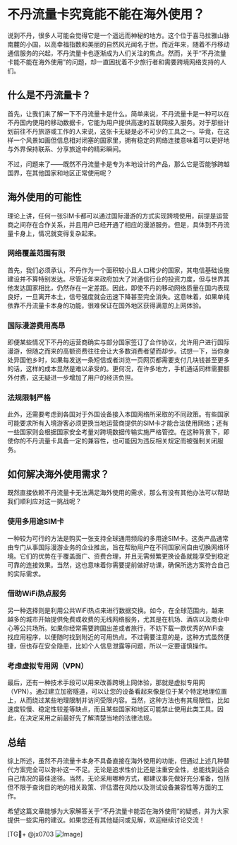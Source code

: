 # 不丹流量卡究竟能不能在海外使用？

说到不丹，很多人可能会觉得它是一个遥远而神秘的地方。这个位于喜马拉雅山脉南麓的小国，以高幸福指数和美丽的自然风光闻名于世。而近年来，随着不丹移动通信服务的兴起，不丹流量卡也逐渐成为人们关注的焦点。然而，关于“不丹流量卡能不能在海外使用”的问题，却一直困扰着不少旅行者和需要跨境网络支持的人们。

## 什么是不丹流量卡？

首先，让我们来了解一下不丹流量卡是什么。简单来说，不丹流量卡是一种可以在不丹国内使用的移动数据卡，它能为用户提供高速的互联网接入服务。对于那些计划前往不丹旅游或工作的人来说，这张卡无疑是必不可少的工具之一。毕竟，在这样一个风景如画但信息相对闭塞的国家里，拥有稳定的网络连接意味着可以更好地与外界保持联系、分享旅途中的精彩瞬间。

不过，问题来了——既然不丹流量卡是专为本地设计的产品，那么它是否能够跨越国界，在其他国家和地区正常使用呢？

## 海外使用的可能性

理论上讲，任何一张SIM卡都可以通过国际漫游的方式实现跨境使用，前提是运营商之间存在合作关系，并且用户已经开通了相应的漫游服务。但是，具体到不丹流量卡身上，情况就变得复杂起来。

### 网络覆盖范围有限

首先，我们必须承认，不丹作为一个面积较小且人口稀少的国家，其电信基础设施建设并不算特别发达。尽管近年来政府加大了对通信行业的投资力度，但与世界其他发达国家相比，仍然存在一定差距。因此，即使不丹的移动网络质量在国内表现良好，一旦离开本土，信号强度就会迅速下降甚至完全消失。这意味着，如果单纯依靠不丹流量卡本身的功能，很难保证在国外地区获得满意的上网体验。

### 国际漫游费用高昂

即便某些情况下不丹的运营商确实与部分国家签订了合作协议，允许用户进行国际漫游，但随之而来的高额资费往往会让大多数消费者望而却步。试想一下，当你身处异国他乡时，如果每发送一条短信或者浏览一页网页都需要支付几块钱甚至更多的话，这样的成本显然是难以承受的。更何况，在许多地方，手机通话同样需要额外付费，这无疑进一步增加了用户的经济负担。

### 法规限制严格

此外，还需要考虑到各国对于外国设备接入本国网络所采取的不同政策。有些国家可能要求所有入境游客必须更换当地运营商提供的SIM卡才能合法使用网络；还有一些国家则会根据国家安全考量对跨境数据传输实施严格管控。在这种背景下，即使你的不丹流量卡具备一定的兼容性，也可能因为违反相关规定而被强制关闭服务。

## 如何解决海外使用需求？

既然直接依赖不丹流量卡无法满足海外使用的需求，那么有没有其他办法可以帮助我们顺利应对这一挑战呢？

### 使用多用途SIM卡

一种较为可行的方法是购买一张支持全球通用频段的多用途SIM卡。这类产品通常由专门从事国际漫游业务的企业推出，旨在帮助用户在不同国家间自由切换网络环境。它们的优势在于覆盖面广、资费合理，并且无需频繁更换设备就能享受到稳定可靠的连接效果。当然，这也意味着你需要提前做好功课，确保所选方案符合自己的实际需求。

### 借助WiFi热点服务

另一种选择则是利用公共WiFi热点来进行数据交换。如今，在全球范围内，越来越多的城市开始提供免费或收费的无线网络服务，尤其是在机场、酒店以及商业中心等公共场所。如果你经常需要跨国出差或者旅行，不妨下载一款优秀的WiFi查找应用程序，以便随时找到附近的可用热点。不过需要注意的是，这种方式虽然便捷，但也存在安全隐患，比如个人信息泄露等问题，所以一定要谨慎操作。

### 考虑虚拟专用网（VPN）

最后，还有一种技术手段可以用来改善跨境上网体验，那就是虚拟专用网（VPN）。通过建立加密隧道，可以让您的设备看起来像是位于某个特定地理位置上，从而绕过某些地理限制并访问受限内容。当然，这种方法也有其局限性，比如速度较慢、稳定性较差等缺点，而且某些国家和地区可能禁止使用此类工具。因此，在决定采用之前最好先了解清楚当地的法律法规。

## 总结

综上所述，虽然不丹流量卡本身不具备直接在海外使用的功能，但通过上述几种替代方案完全可以弥补这一不足。无论是追求性价比还是注重安全性，总能找到适合自己情况的最佳途径。当然，无论采用哪种方式，都建议事先做好充分准备，包括但不限于查询目的地的相关政策、评估潜在风险以及测试设备兼容性等方面的工作。

希望这篇文章能够为大家解答关于“不丹流量卡能否在海外使用”的疑惑，并为大家提供一些实用的建议。如果您还有其他疑问或见解，欢迎继续讨论交流！

[TG💪+ @jx0703 ![Image](https://github.com/user-attachments/assets/dbca1d08-cadb-493c-b0ec-ad6f7a83f270)]